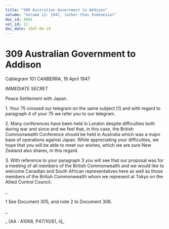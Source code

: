 ```yaml
---
title: "309 Australian Government to Addison"
volume: "Volume 12: 1947, (other than Indonesia)"
doc_id: 4991
vol_id: 12
doc_date: 1947-04-19
---
```


# 309 Australian Government to Addison

Cablegram 101 CANBERRA, 19 April 1947

IMMEDIATE SECRET

Peace Settlement with Japan.

1\. Your 75 crossed our telegram on the same subject [1] and with regard to paragraph 4 of your 75 we refer you to our telegram.

2\. Many conferences have been held in London despite difficulties both during war and since and we feel that, in this case, the British Commonwealth Conference should be held in Australia which was a major base of operations against Japan. While appreciating your difficulties, we hope that you will be able to meet our wishes, which we are sure New Zealand also shares, in this regard.

3\. With reference to your paragraph 3 you will see that our proposal was for a meeting of all members of the British Commonwealth and we would like to welcome Canadian and South African representatives here as well as those members of the British Commonwealth whom we represent at Tokyo on the Allied Control Council.

_

1 See Document 305, and note 2 to Document 306.

_

_ [AA : A1068, P47/10/61, ii]_
